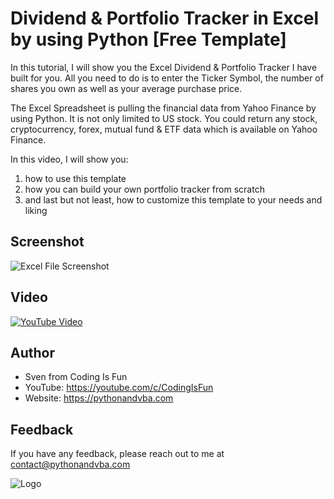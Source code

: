 
# Dividend & Portfolio Tracker in Excel by using Python [Free Template]

In this tutorial, I will show you the Excel Dividend & Portfolio Tracker I have built for you. All you need to do is to enter the Ticker Symbol, the number of shares you own as well as your average purchase price.

The Excel Spreadsheet is pulling the financial data from Yahoo Finance by using Python. It is not only limited to US stock. You could return any stock, cryptocurrency, forex, mutual fund & ETF data which is available on Yahoo Finance.

In this video, I will show you:
1. how to use this template
2. how you can build your own portfolio tracker from scratch
3. and last but not least, how to customize this template to your needs and liking


## Screenshot

![Excel File Screenshot](https://content.screencast.com/users/jubbel3/folders/Snagit/media/d31d9bd9-2837-4451-86b4-a37c24bcbf12/09.29.2021-10.35.jpg)

## Video

[![YouTube Video](https://img.youtube.com/vi/4KsP5Et_aWo/0.jpg)](https://youtu.be/4KsP5Et_aWo)


## Author

- Sven from Coding Is Fun
- YouTube: https://youtube.com/c/CodingIsFun
- Website: https://pythonandvba.com



## Feedback

If you have any feedback, please reach out to me at contact@pythonandvba.com


![Logo](https://content.screencast.com/users/jubbel3/folders/Snagit/media/c42ea34b-4057-4754-96b0-e8e05c866afb/08.18.2021-19.56.png)

